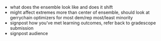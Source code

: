 - what does the ensemble look like and does it shift
- might affect extremes more than center of ensemble, should look at gerrychain optimizers for most
  dem/rep most/least minority
- signpost how you've met learning outcomes, refer back to gradescope submission
- signpost audience
